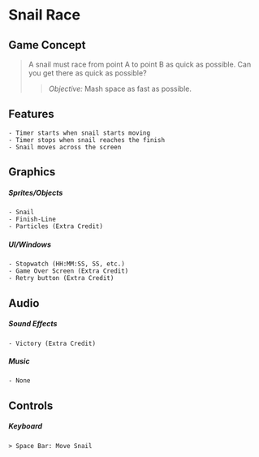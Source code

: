 # Snail Race

## Game Concept
> A snail must race from point A to point B as quick as possible. Can you get there as quick as possible?
>
>> *Objective:* Mash space as fast as possible.


## Features
    - Timer starts when snail starts moving
    - Timer stops when snail reaches the finish
    - Snail moves across the screen
    

## Graphics

##### Sprites/Objects
    - Snail
    - Finish-Line
    - Particles (Extra Credit)

##### UI/Windows
    - Stopwatch (HH:MM:SS, SS, etc.)
    - Game Over Screen (Extra Credit)
    - Retry button (Extra Credit)


## Audio

##### Sound Effects
    - Victory (Extra Credit)

##### Music
    - None


## Controls

##### Keyboard
    > Space Bar: Move Snail
